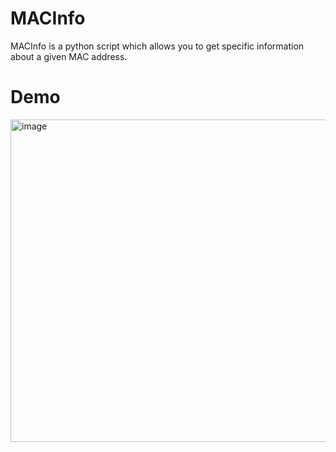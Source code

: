 # MACInfo
MACInfo is a python script which allows you to get specific information about a given MAC address.

# Demo
<img width="516" alt="image" src="https://user-images.githubusercontent.com/64969369/210281656-3acce877-454a-4105-bd1a-8d5a50cddc8a.png">
